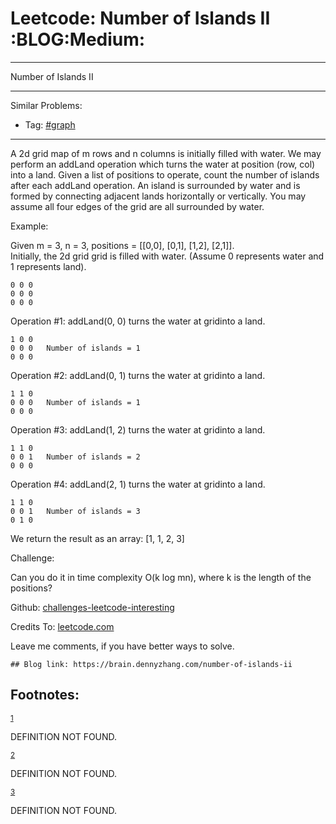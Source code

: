 # Leetcode: Number of Islands II     :BLOG:Medium:


---

Number of Islands II  

---

Similar Problems:  
-   Tag: [#graph](https://brain.dennyzhang.com/tag/graph)

---

A 2d grid map of m rows and n columns is initially filled with water. We may perform an addLand operation which turns the water at position (row, col) into a land. Given a list of positions to operate, count the number of islands after each addLand operation. An island is surrounded by water and is formed by connecting adjacent lands horizontally or vertically. You may assume all four edges of the grid are all surrounded by water.  

Example:  

Given m = 3, n = 3, positions = [[0,0], [0,1], [1,2], [2,1]].  
Initially, the 2d grid grid is filled with water. (Assume 0 represents water and 1 represents land).  

    0 0 0
    0 0 0
    0 0 0

Operation #1: addLand(0, 0) turns the water at gridinto a land.  

    1 0 0
    0 0 0   Number of islands = 1
    0 0 0

Operation #2: addLand(0, 1) turns the water at gridinto a land.  

    1 1 0
    0 0 0   Number of islands = 1
    0 0 0

Operation #3: addLand(1, 2) turns the water at gridinto a land.  

    1 1 0
    0 0 1   Number of islands = 2
    0 0 0

Operation #4: addLand(2, 1) turns the water at gridinto a land.  

    1 1 0
    0 0 1   Number of islands = 3
    0 1 0

We return the result as an array: [1, 1, 2, 3]  

Challenge:  

Can you do it in time complexity O(k log mn), where k is the length of the positions?  

Github: [challenges-leetcode-interesting](https://github.com/DennyZhang/challenges-leetcode-interesting/tree/master/number-of-islands-ii)  

Credits To: [leetcode.com](https://leetcode.com/problems/number-of-islands-ii/description/)  

Leave me comments, if you have better ways to solve.  

    ## Blog link: https://brain.dennyzhang.com/number-of-islands-ii

<div id="footnotes">
<h2 class="footnotes">Footnotes: </h2>
<div id="text-footnotes">

<div class="footdef"><sup><a id="fn.1" name="fn.1" class="footnum" href="#fnr.1">1</a></sup> <p>DEFINITION NOT FOUND.</p></div>

<div class="footdef"><sup><a id="fn.2" name="fn.2" class="footnum" href="#fnr.2">2</a></sup> <p>DEFINITION NOT FOUND.</p></div>

<div class="footdef"><sup><a id="fn.3" name="fn.3" class="footnum" href="#fnr.3">3</a></sup> <p>DEFINITION NOT FOUND.</p></div>


</div>
</div>